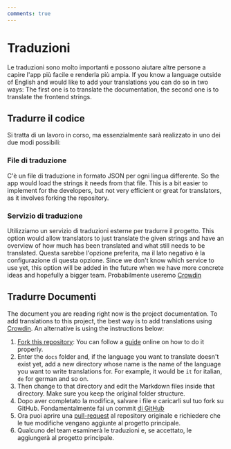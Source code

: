 ```yaml
---
comments: true
---
```


# Traduzioni
Le traduzioni sono molto importanti e possono aiutare altre persone a capire l'app più facile e renderla più ampia. If you know a language outside of English and would like to add your translations you can do so in two ways: The first one is to translate the documentation, the second one is to translate the frontend strings.


## Tradurre il codice
Si tratta di un lavoro in corso, ma essenzialmente sarà realizzato in uno dei due modi possibili:

### File di traduzione
C'è un file di traduzione in formato JSON per ogni lingua differente. So the app would load the strings it needs from that file. This is a bit easier to implement for the developers, but not very efficient or great for translators, as it involves forking the repository.

### Servizio di traduzione
Utilizziamo un servizio di traduzioni esterne per tradurre il progetto. This option would allow translators to just translate the given strings and have an overview of how much has been translated and what still needs to be translated. Questa sarebbe l'opzione preferita, ma il lato negativo è la configurazione di questa opzione. Since we don't know which service to use yet, this option will be added in the future when we have more concrete ideas and hopefully a bigger team. Probabilmente useremo [Crowdin](https://crowdin.com/)

## Tradurre Documenti
The document you are reading right now is the project documentation. To add translations to this project, the best way is to add translations using [Crowdin](https://crowdin.com/project/raspirus). An alternative is using the instructions below:

1. [Fork this repository](https://github.com/Raspirus/docs/fork): You can follow a [guide](https://docs.github.com/en/get-started/quickstart/fork-a-repo) online on how to do it properly.
2. Enter the `docs` folder and, if the language you want to translate doesn't exist yet, add a new directory whose name is the name of the language you want to write translations for. For example, it would be `it` for italian, `de` for german and so on.
3. Then change to that directory and edit the Markdown files inside that directory. Make sure you keep the original folder structure.
4. Dopo aver completato la modifica, salvare i file e caricarli sul tuo fork su GitHub. Fondamentalmente fai un commit [di GitHub](https://docs.github.com/en/desktop/contributing-and-collaborating-using-github-desktop/making-changes-in-a-branch/committing-and-reviewing-changes-to-your-project)
5. Ora puoi aprire una [pull-request](https://docs.github.com/en/pull-requests/collaborating-with-pull-requests/proposing-changes-to-your-work-with-pull-requests/creating-a-pull-request) al repository originale e richiedere che le tue modifiche vengano aggiunte al progetto principale.
6. Qualcuno del team esaminerà le traduzioni e, se accettato, le aggiungerà al progetto principale.